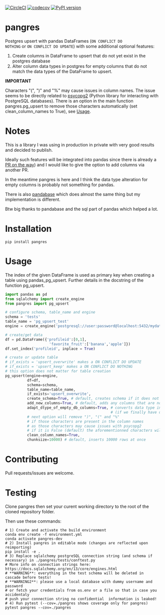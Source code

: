 [![CircleCI](https://circleci.com/gh/ThibTrip/pangres.svg?style=svg&circle-token=3e39be6b969ed02b41d259c279da0d9e63751506)](https://circleci.com/gh/ThibTrip/pangres) [![codecov](https://codecov.io/gh/ThibTrip/pangres/branch/master/graph/badge.svg)](https://codecov.io/gh/ThibTrip/pangres) [![PyPI version](https://img.shields.io/pypi/v/pangres)](https://img.shields.io/pypi/v/pangres)

# pangres
Postgres upsert with pandas DataFrames (<code>ON CONFLICT DO NOTHING</code> or <code>ON CONFLICT DO UPDATE</code>)
with some additional optional features:

1. Create columns in DataFrame to upsert that do not yet exist in the postgres database
2. Alter column data types in postgres for empty columns that do not match the data types of the DataFrame to upsert.

**IMPORTANT**

Characters "(", ")" and "%" may cause issues in column names. The issue
seems to be directly related to [psycopg2](https://pypi.org/project/psycopg2/) (Python library for interacting with PostgreSQL databases).
There is an option in the main function pangres.pg_upsert to remove those characters automatically
(set clean_column_names to True), see [Usage](#Usage).

# Notes

This is a library I was using in production in private with very good results
and decided to publish.

Ideally such features will be integrated into pandas since there is
already a [PR on the way](https://github.com/pandas-dev/pandas/pull/29636))
and I would like to give the option to add columns via another PR.

In the meantime pangres is here and I think the data type alteration for empty
columns is probably not something for pandas.

There is also [pandabase](https://github.com/notsambeck/pandabase) which does almost
the same thing but my implementation is different.

Btw big thanks to pandabase and the sql part of pandas which helped a lot.

# Installation
```
pip install pangres
```

# Usage
The index of the given DataFrame is used as primary key when creating a table using pandas_pg_upsert.
Further details in the docstring of the function pg_upsert.

```python
import pandas as pd
from sqlalchemy import create_engine
from pangres import pg_upsert

# configure schema, table_name and engine
schema = 'tests'
table_name = 'pg_upsert_test'
engine = create_engine('postgresql://user:password@localhost:5432/mydatabase')

# create/get data
df = pd.DataFrame({'profileid':[0,1],
                    'favorite_fruit':['banana','apple']})
df.set_index('profileid', inplace = True)

# create or update table
# if_exists = 'upsert_overwrite' makes a ON CONFLICT DO UPDATE
# if_exists = 'upsert_keep' makes a ON CONFLICT DO NOTHING
# this option does not matter for table creation
pg_upsert(engine=engine,
          df=df,
          schema=schema,
          table_name=table_name,
          if_exists='upsert_overwrite',
          create_schema=True, # default, creates schema if it does not exist
          add_new_columns=True, # default, adds any columns that are not in the postgres table
          adapt_dtype_of_empty_db_columns=True, # converts data type in postgres for empty columns
                                                # (if we finally have data and it is necessary)
          # next option will remove ")", "(" and "%"
          # if those characters are present in the column names
          # as those characters may cause issues with psycopg2
          # if it is False (default) the aforementionned characters will raise an Exception!
          clean_column_names=True,
          chunksize=10000) # default, inserts 10000 rows at once
```


# Contributing

Pull requests/issues are welcome.

# Testing

Clone pangres then set your curent working directory to the root of the cloned repository folder.

Then use these commands:

```
# 1) Create and activate the build environment
conda env create -f environment.yml
conda activate pangres-dev
# 2) Install pangres in editable mode (changes are reflected upon reimporting)
pip install -e .
# 3) Replace sqlalchemy postgreSQL connection string (and schema if necessary) in ./pangres/tests/conftest.py
# More info on connection strings here: https://docs.sqlalchemy.org/en/13/core/engines.html
# **WARNING**: everything in the test schema will be deleted in cascade before tests!
# **WARNING2**: please use a local database with dummy username and password
# or fetch your credentials from os.env or a file so that in case you accidentaly
# push your connection string no confidential  information is leaked!
# 4) Run pytest (--cov=./pangres shows coverage only for pangres)
pytest pangres --cov=./pangres
```
